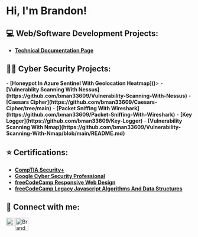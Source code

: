 <h1>Hi, I'm Brandon! </h1>

<h2> 💻 Web/Software Development Projects:</h2>

- <b>[Technical Documentation Page](https://github.com/bman33609/Technical-Documentation-Page)</b>



  


 <h2>👨‍💻 Cyber Security Projects:</h2>
- <b>[Honeypot In Azure Sentinel With Geolocation Heatmap]()</b>>
- <b>[Vulnerablity Scanning With Nessus](https://github.com/bman33609/Vulnerability-Scanning-With-Nessus)</b>
- <b>[Caesars Cipher](https://github.com/bman33609/Caesars-Cipher/tree/main)</b>
- <b>[Packet Sniffing With Wireshark](https://github.com/bman33609/Packet-Sniffing-With-Wireshark)</b>
- <b>[Key Logger](https://github.com/bman33609/Key-Logger)</b>
- <b>[Vulnerability Scanning With Nmap](https://github.com/bman33609/Vulnerability-Scanning-With-Nmap/blob/main/README.md)</b>
  
<h2>⭐ Certifications:</h2>

- <b>[CompTIA Security+](https://www.credly.com/badges/94c0403f-dcfe-4f83-a5df-5b0747a5dfe8/public_url)</b>
- <b>[Google Cyber Security Professional](https://www.credly.com/badges/79aab2c8-08d9-4e25-90eb-9650a1ac3627/linked_in_profile)</b>
- <b>[freeCodeCamp Responsive Web Design](https://freecodecamp.org/certification/Jaxxx1176/responsive-web-design)</b>
- <b>[freeCodeCamp  Legacy Javascript Algorithms And Data Structures](https://freecodecamp.org/certification/Jaxxx1176/javascript-algorithms-and-data-structures)</b>

<h2> 🤳 Connect with me:</h2>

[<img align="left" alt="BrandonJason | LinkedIn" width="22px" src="https://cdn.jsdelivr.net/npm/simple-icons@v3/icons/linkedin.svg" />][linkedin]
[<img align="left" alt="BrandonJason | freeCodeCamp" width="35px" src="https://cdn.rawgit.com/Deftwun/e3756a8b518cbb354425/raw/6584db8babd6cbc4ecb35ed36f0d184a506b979e/free-code-camp-logo.svg" />][freeCodeCamp]


[freeCodeCamp]: https://www.freecodecamp.org/Jaxxx1176
[linkedin]: https://www.linkedin.com/in/bjason95

